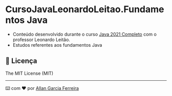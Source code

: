 # CursoJavaLeonardoLeitao.Fundamentos Java

 - Conteúdo desenvolvido durante o curso [Java 2021 Completo](https://www.udemy.com/course/fundamentos-de-programacao-com-java/) com o professor Leonardo Leitão.
 - Estudos referentes aos fundamentos Java

## 📄 Licença

The MIT License (MIT)

---
⌨️ com ❤️ por [Allan Garcia Ferreira](https://github.com/allan201gf) 
